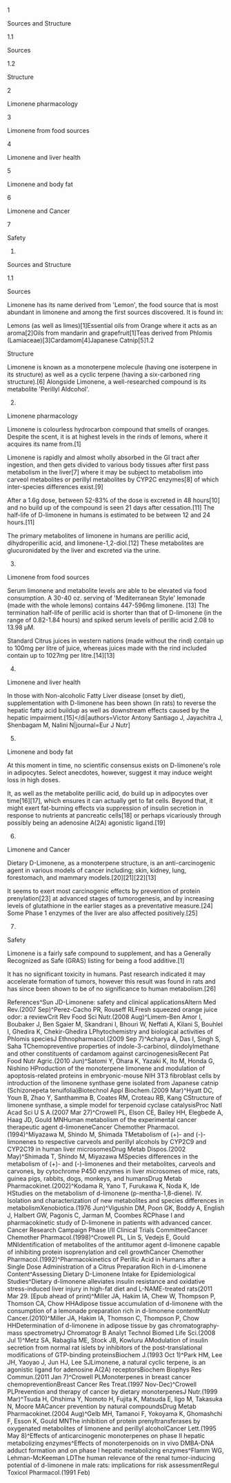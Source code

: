1

Sources and Structure

1.1

Sources

1.2

Structure

2

Limonene pharmacology

3

Limonene from food sources

4

Limonene and liver health

5

Limonene and body fat

6

Limonene and Cancer

7

Safety

1.

Sources and Structure

1.1

Sources

Limonene has its name derived from 'Lemon', the food source that is most abundant in limonene and among the first sources discovered. It is found in:

Lemons (as well as limes)[1]Essential oils from Orange where it acts as an aroma[2]Oils from mandarin and grapefruit[1]Teas derived from Phlomis (Lamiaceae)[3]Cardamom[4]Japanese Catnip[5]1.2

Structure

Limonene is known as a monoterpene molecule (having one isoterpene in its structure) as well as a cyclic terpene (having a six-carboned ring structure).[6] Alongside Limonene, a well-researched compound is its metabolite 'Perillyl Aldcohol'.

2.

Limonene pharmacology

Limonene is colourless hydrocarbon compound that smells of oranges. Despite the scent, it is at highest levels in the rinds of lemons, where it acquires its name from.[1]

Limonene is rapidly and almost wholly absorbed in the GI tract after ingestion, and then gets divided to various body tissues after first pass metabolism in the liver[7] where it may be subject to metabolism into carveol metabolites or perillyl metabolites by CYP2C enzymes[8] of which inter-species differences exist.[9] 

After a 1.6g dose, between 52-83% of the dose is excreted in 48 hours[10] and no build up of the compound is seen 21 days after cessation.[11] The half-life of D-limonene in humans is estimated to be between 12 and 24 hours.[11]

The primary metabolites of limonene in humans are perillic acid, dihydroperillic acid, and limonene-1,2-diol.[12] These metabolites are glucuronidated by the liver and excreted via the urine.

3.

Limonene from food sources

Serum limonene and metabolite levels are able to be elevated via food consumption. A 30-40 oz. serving of 'Mediterranean Style' lemonade (made with the whole lemons) contains 447-596mg limonene. [13] The termination half-life of perillic acid is shorter than that of D-limonene (in the range of 0.82-1.84 hours) and spiked serum levels of perillic acid 2.08 to 13.98 μM.

Standard Citrus juices in western nations (made without the rind) contain up to 100mg per litre of juice, whereas juices made with the rind included contain up to 1027mg per litre.[14][13]

4.

Limonene and liver health

In those with Non-alcoholic Fatty Liver disease (onset by diet), supplementation with D-limonene has been shown (in rats) to reverse the hepatic fatty acid buildup as well as downstream effects caused by the hepatic impairment.[15]</di|authors=Victor Antony Santiago J, Jayachitra J, Shenbagam M, Nalini N|journal=Eur J Nutr]

5.

Limonene and body fat

At this moment in time, no scientific consensus exists on D-limonene's role in adipocytes. Select anecdotes, however, suggest it may induce weight loss in high doses.

It, as well as the metabolite perillic acid, do build up in adipocytes over time[16][17], which ensures it can actually get to fat cells. Beyond that, it might exert fat-burning effects via suppression of insulin secretion in response to nutrients at pancreatic cells[18] or perhaps vicariously through possibly being an adenosine A(2A) agonistic ligand.[19]

6.

Limonene and Cancer

Dietary D-Limonene, as a monoterpene structure, is an anti-carcinogenic agent in various models of cancer including; skin, kidney, lung, forestomach, and mammary models.[20][21][22][13]

It seems to exert most carcinogenic effects by prevention of protein prenylation[23] at advanced stages of tumorogenesis, and by increasing levels of glutathione in the earlier stages as a preventative measure.[24] Some Phase 1 enzymes of the liver are also affected positively.[25]

7.

Safety

Limonene is a fairly safe compound to supplement, and has a Generally Recognized as Safe (GRAS) listing for being a food additive.[1]

It has no significant toxicity in humans. Past research indicated it may accelerate formation of tumors, however this result was found in rats and has since been shown to be of no significance to human metabolism.[26]

References^Sun JD-Limonene: safety and clinical applicationsAltern Med Rev.(2007 Sep)^Perez-Cacho PR, Rouseff RLFresh squeezed orange juice odor: a reviewCrit Rev Food Sci Nutr.(2008 Aug)^Limem-Ben Amor I, Boubaker J, Ben Sgaier M, Skandrani I, Bhouri W, Neffati A, Kilani S, Bouhlel I, Ghedira K, Chekir-Ghedira LPhytochemistry and biological activities of Phlomis speciesJ Ethnopharmacol.(2009 Sep 7)^Acharya A, Das I, Singh S, Saha TChemopreventive properties of indole-3-carbinol, diindolylmethane and other constituents of cardamom against carcinogenesisRecent Pat Food Nutr Agric.(2010 Jun)^Satomi Y, Ohara K, Yazaki K, Ito M, Honda G, Nishino HProduction of the monoterpene limonene and modulation of apoptosis-related proteins in embryonic-mouse NIH 3T3 fibroblast cells by introduction of the limonene synthase gene isolated from Japanese catnip (Schizonepeta tenuifolia)Biotechnol Appl Biochem.(2009 Mar)^Hyatt DC, Youn B, Zhao Y, Santhamma B, Coates RM, Croteau RB, Kang CStructure of limonene synthase, a simple model for terpenoid cyclase catalysisProc Natl Acad Sci U S A.(2007 Mar 27)^Crowell PL, Elson CE, Bailey HH, Elegbede A, Haag JD, Gould MNHuman metabolism of the experimental cancer therapeutic agent d-limoneneCancer Chemother Pharmacol.(1994)^Miyazawa M, Shindo M, Shimada TMetabolism of (+)- and (-)-limonenes to respective carveols and perillyl alcohols by CYP2C9 and CYP2C19 in human liver microsomesDrug Metab Dispos.(2002 May)^Shimada T, Shindo M, Miyazawa MSpecies differences in the metabolism of (+)- and (-)-limonenes and their metabolites, carveols and carvones, by cytochrome P450 enzymes in liver microsomes of mice, rats, guinea pigs, rabbits, dogs, monkeys, and humansDrug Metab Pharmacokinet.(2002)^Kodama R, Yano T, Furukawa K, Noda K, Ide HStudies on the metabolism of d-limonene (p-mentha-1,8-diene). IV. Isolation and characterization of new metabolites and species differences in metabolismXenobiotica.(1976 Jun)^Vigushin DM, Poon GK, Boddy A, English J, Halbert GW, Pagonis C, Jarman M, Coombes RCPhase I and pharmacokinetic study of D-limonene in patients with advanced cancer. Cancer Research Campaign Phase I/II Clinical Trials CommitteeCancer Chemother Pharmacol.(1998)^Crowell PL, Lin S, Vedejs E, Gould MNIdentification of metabolites of the antitumor agent d-limonene capable of inhibiting protein isoprenylation and cell growthCancer Chemother Pharmacol.(1992)^Pharmacokinetics of Perillic Acid in Humans after a Single Dose Administration of a Citrus Preparation Rich in d-Limonene Content^Assessing Dietary D-Limonene Intake for Epidemiological Studies^Dietary d-limonene alleviates insulin resistance and oxidative stress-induced liver injury in high-fat diet and L-NAME-treated rats(2011 Mar 29. [Epub ahead of print)^Miller JA, Hakim IA, Chew W, Thompson P, Thomson CA, Chow HHAdipose tissue accumulation of d-limonene with the consumption of a lemonade preparation rich in d-limonene contentNutr Cancer.(2010)^Miller JA, Hakim IA, Thomson C, Thompson P, Chow HHDetermination of d-limonene in adipose tissue by gas chromatography-mass spectrometryJ Chromatogr B Analyt Technol Biomed Life Sci.(2008 Jul 1)^Metz SA, Rabaglia ME, Stock JB, Kowluru AModulation of insulin secretion from normal rat islets by inhibitors of the post-translational modifications of GTP-binding proteinsBiochem J.(1993 Oct 1)^Park HM, Lee JH, Yaoyao J, Jun HJ, Lee SJLimonene, a natural cyclic terpene, is an agonistic ligand for adenosine A(2A) receptorsBiochem Biophys Res Commun.(2011 Jan 7)^Crowell PLMonoterpenes in breast cancer chemopreventionBreast Cancer Res Treat.(1997 Nov-Dec)^Crowell PLPrevention and therapy of cancer by dietary monoterpenesJ Nutr.(1999 Mar)^Tsuda H, Ohshima Y, Nomoto H, Fujita K, Matsuda E, Iigo M, Takasuka N, Moore MACancer prevention by natural compoundsDrug Metab Pharmacokinet.(2004 Aug)^Gelb MH, Tamanoi F, Yokoyama K, Ghomashchi F, Esson K, Gould MNThe inhibition of protein prenyltransferases by oxygenated metabolites of limonene and perillyl alcoholCancer Lett.(1995 May 8)^Effects of anticarcinogenic monoterpenes on phase II hepatic metabolizing enzymes^Effects of monoterpenoids on in vivo DMBA-DNA adduct formation and on phase I hepatic metabolizing enzymes^Flamm WG, Lehman-McKeeman LDThe human relevance of the renal tumor-inducing potential of d-limonene in male rats: implications for risk assessmentRegul Toxicol Pharmacol.(1991 Feb)